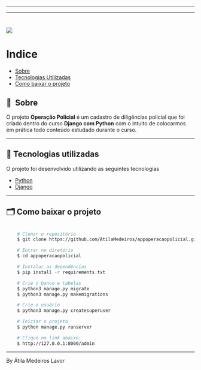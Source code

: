 
---

---

<h1>
    <img src="https://github.com/AtilaMedeiros/appoperacaopolicial/blob/master/github/app.gif">
</h1>


# Indice

- [Sobre](#-sobre)
- [Tecnologias Utilizadas](#-tecnologias-utilizadas)
- [Como baixar o projeto](#-como-baixar-o-projeto)

## 🔖&nbsp; Sobre

O projeto **Operação Policial** é um cadastro de diligências policial que foi criado dentro do curso **Django com Python** com o intuito de colocarmos em prática todo conteúdo estudado durante o curso.

---

## 🚀 Tecnologias utilizadas

O projeto foi desenvolvido utilizando as seguintes tecnologias

- [Python](https://python.org.br/)
- [Django](https://djangoproject.com/)


---

## 🗂 Como baixar o projeto

```bash

    # Clonar o repositório
    $ git clone https://github.com/AtilaMedeiros/appoperacaopolicial.git

    # Entrar no diretório
    $ cd appoperacaopolicial

    # Instalar as dependências
    $ pip install -r requirements.txt

    # Crie o banco e tabelas
    $ python3 manage.py migrate
    $ python3 manage.py makemigrations

    # Crie o usuário
    $ python3 manage.py createsuperuser

    # Iniciar o projeto
    $ python manage.py runserver

    # Clique no link abaixo:
    $ http://127.0.0.1:8000/admin
```

---

By Átila Medeiros Lavor

